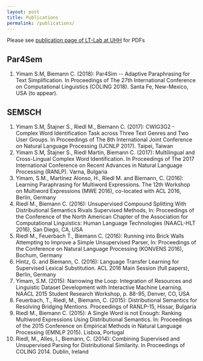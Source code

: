 ```yaml
---
layout: post
title: Publications
permalink: /publications/
---
```


Please see [publication page of LT-Lab at UHH](https://www.inf.uni-hamburg.de/en/inst/ab/lt/publications.html) for PDFs
## Par4Sem
1. Yimam S.M,  Biemann C. (2018): Par4Sim -- Adaptive Paraphrasing for Text Simplification. In Proceedings of The 27th International Conference on Computational Linguistics (COLING 2018). Santa Fe, New-Mexico, USA (to appear).

## SEMSCH
1. Yimam S.M, Štajner S., Riedl M., Biemann C. (2017): CWIG3G2 - Complex Word Identification Task across Three Text Genres and Two User Groups. In Proceedings of The 8th International Joint Conference on Natural Language Processing (IJCNLP 2017). Taipei, Taiwan
1. Yimam S.M, Štajner S., Riedl Martin, Biemann C. (2017): Multilingual and Cross-Lingual Complex Word Identification. In Proceedings of The 2017 International Conference on Recent Advances in Natural Language Processing (RANLP). Varna, Bulgaria
1. Yimam, S.M., Martínez Alonso, H., Riedl M. and Biemann, C. (2016): Learning Paraphrasing for Multiword Expressions. The 12th Workshop on Multiword Expressions (MWE 2016), co-located with ACL 2016, Berlin, Germany
1. Riedl M., Biemann C. (2016): Unsupervised Compound Splitting With Distributional Semantics Rivals Supervised Methods, In: Proceedings of the Conference of the North American Chapter of the Association for Computational Linguistics: Human Language Technologies (NAACL-HLT 2016), San Diego, CA, USA
1. Riedl M., Feuerbach T., Biemann C. (2016): Running into Brick Walls Attempting to Improve a Simple Unsupervised Parser, In: Proceedings of the Conference on Natural Language Processing (KONVENS 2016), Bochum, Germany
1. Hintz, G. and Biemann, C. (2016): Language Transfer Learning for Supervised Lexical Substitution. ACL 2016 Main Session (full papers), Berlin, Germany
1. Yimam, S.M. (2015): Narrowing the Loop: Integration of Resources and Linguistic Dataset Development with Interactive Machine Learning. NAACL 2015 Student Research Workshop, p. 88-95, Denver, CO, USA
1. Feuerbach, T., Riedl, M., Biemann, C. (2015): Distributional Semantics for Resolving Bridging Mentions. Proceedings of RANLP-15, Hissar, Bulgaria
1. Riedl M., Biemann C. (2015): A Single Word is not Enough: Ranking Multiword Expressions Using Distributional Semantics. In: Proceedings of the 2015 Conference on Empirical Methods in Natural Language Processing (EMNLP 2015). Lisboa, Portugal
1. Riedl, M., Alles, I., Biemann, C. (2014): Combining Supervised and Unsupervised Parsing for Distributional Similarity. In Proceedings of COLING 2014. Dublin, Ireland
